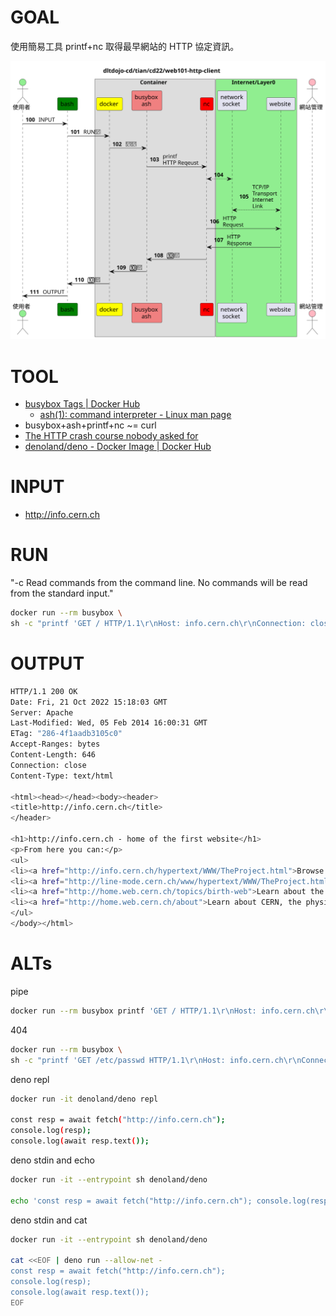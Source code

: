# GOAL

使用簡易工具 printf+nc 取得最早網站的 HTTP 協定資訊。


![Alt text](./web101-http-client.svg)


# TOOL

- [busybox Tags | Docker Hub](https://hub.docker.com/_/busybox/tags)
  - [ash(1): command interpreter - Linux man page](https://linux.die.net/man/1/ash)
- busybox+ash+printf+nc ~= curl
- [The HTTP crash course nobody asked for](https://fasterthanli.me/articles/the-http-crash-course-nobody-asked-for)
- [denoland/deno - Docker Image | Docker Hub](https://hub.docker.com/r/denoland/deno)

# INPUT

- http://info.cern.ch

# RUN

"-c Read commands from the command line. No commands will be read from the standard input."

```sh
docker run --rm busybox \
sh -c "printf 'GET / HTTP/1.1\r\nHost: info.cern.ch\r\nConnection: close\r\n\r\n' | nc info.cern.ch 80"
```


# OUTPUT

```sh
HTTP/1.1 200 OK
Date: Fri, 21 Oct 2022 15:18:03 GMT
Server: Apache
Last-Modified: Wed, 05 Feb 2014 16:00:31 GMT
ETag: "286-4f1aadb3105c0"
Accept-Ranges: bytes
Content-Length: 646
Connection: close
Content-Type: text/html

<html><head></head><body><header>
<title>http://info.cern.ch</title>
</header>

<h1>http://info.cern.ch - home of the first website</h1>
<p>From here you can:</p>
<ul>
<li><a href="http://info.cern.ch/hypertext/WWW/TheProject.html">Browse the first website</a></li>
<li><a href="http://line-mode.cern.ch/www/hypertext/WWW/TheProject.html">Browse the first website using the line-mode browser simulator</a></li>
<li><a href="http://home.web.cern.ch/topics/birth-web">Learn about the birth of the web</a></li>
<li><a href="http://home.web.cern.ch/about">Learn about CERN, the physics laboratory where the web was born</a></li>
</ul>
</body></html>
```

# ALTs

pipe 

```sh
docker run --rm busybox printf 'GET / HTTP/1.1\r\nHost: info.cern.ch\r\nConnection: close\r\n\r\n' | nc info.cern.ch 80
```

404

```sh
docker run --rm busybox \
sh -c "printf 'GET /etc/passwd HTTP/1.1\r\nHost: info.cern.ch\r\nConnection: close\r\n\r\n' | nc info.cern.ch 80"
```

deno repl

```sh
docker run -it denoland/deno repl

const resp = await fetch("http://info.cern.ch");
console.log(resp);
console.log(await resp.text());
```

deno stdin and echo

```sh
docker run -it --entrypoint sh denoland/deno

echo 'const resp = await fetch("http://info.cern.ch"); console.log(resp); console.log(await resp.text());' | deno run --allow-net -
```

deno stdin and cat

```sh
docker run -it --entrypoint sh denoland/deno

cat <<EOF | deno run --allow-net - 
const resp = await fetch("http://info.cern.ch"); 
console.log(resp); 
console.log(await resp.text());
EOF
```
